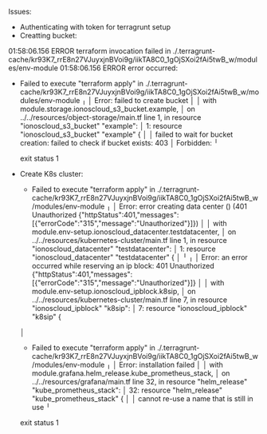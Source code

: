 Issues:

- Authenticating with token for terragrunt setup
- Creatting bucket:

01:58:06.156 ERROR  terraform invocation failed in ./.terragrunt-cache/kr93K7_rrE8n27VJuyxjnBVoi9g/iikTA8C0_1gOjSXoi2fAi5twB_w/modules/env-module
01:58:06.156 ERROR  error occurred:

* Failed to execute "terraform apply" in ./.terragrunt-cache/kr93K7_rrE8n27VJuyxjnBVoi9g/iikTA8C0_1gOjSXoi2fAi5twB_w/modules/env-module
  ╷
  │ Error: failed to create bucket
  │ 
  │   with module.storage.ionoscloud_s3_bucket.example,
  │   on ../../resources/object-storage/main.tf line 1, in resource "ionoscloud_s3_bucket" "example":
  │    1: resource "ionoscloud_s3_bucket" "example" {
  │ 
  │ failed to wait for bucket creation: failed to check if bucket exists: 403
  │ Forbidden: 
  ╵
  
  exit status 1


- Create K8s cluster:

  * Failed to execute "terraform apply" in ./.terragrunt-cache/kr93K7_rrE8n27VJuyxjnBVoi9g/iikTA8C0_1gOjSXoi2fAi5twB_w/modules/env-module
  ╷
  │ Error: error creating data center () (401 Unauthorized {"httpStatus":401,"messages":[{"errorCode":"315","message":"Unauthorized"}]})
  │ 
  │   with module.env-setup.ionoscloud_datacenter.testdatacenter,
  │   on ../../resources/kubernetes-cluster/main.tf line 1, in resource "ionoscloud_datacenter" "testdatacenter":
  │    1: resource "ionoscloud_datacenter" "testdatacenter" {
  │ 
  ╵
  ╷
  │ Error: an error occurred while reserving an ip block: 401 Unauthorized {"httpStatus":401,"messages":[{"errorCode":"315","message":"Unauthorized"}]}
  │ 
  │   with module.env-setup.ionoscloud_ipblock.k8sip,
  │   on ../../resources/kubernetes-cluster/main.tf line 7, in resource "ionoscloud_ipblock" "k8sip":
  │    7: resource "ionoscloud_ipblock" "k8sip" {

  │ 

  * Failed to execute "terraform apply" in ./.terragrunt-cache/kr93K7_rrE8n27VJuyxjnBVoi9g/iikTA8C0_1gOjSXoi2fAi5twB_w/modules/env-module
  ╷
  │ Error: installation failed
  │ 
  │   with module.grafana.helm_release.kube_prometheus_stack,
  │   on ../../resources/grafana/main.tf line 32, in resource "helm_release" "kube_prometheus_stack":
  │   32: resource "helm_release" "kube_prometheus_stack" {
  │ 
  │ cannot re-use a name that is still in use
  ╵
  
  exit status 1